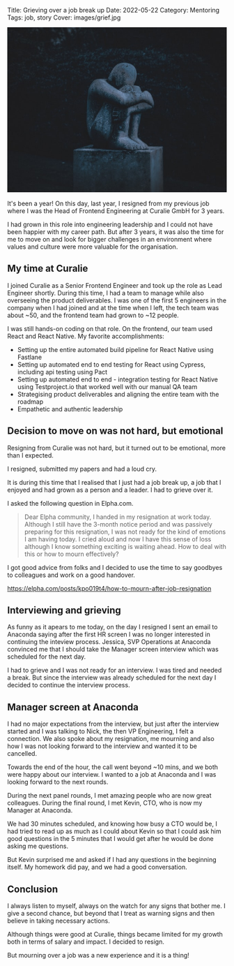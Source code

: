 Title: Grieving over a job break up
Date: 2022-05-22
Category: Mentoring
Tags: job, story
Cover: images/grief.jpg

![Cover image](images/grief.jpg)

It's been a year! On this day, last year, I resigned from my previous job where I was the Head of Frontend Engineering at Curalie GmbH for 3 years.

I had grown in this role into engineering leadership and I could not have been happier with my career path. But after 3 years, it was also the time for me to move on and look for bigger challenges in an environment where values and culture were more valuable for the organisation.

## My time at Curalie

I joined Curalie as a Senior Frontend Engineer and took up the role as Lead Engineer shortly. During this time, I had a team to manage while also overseeing the product deliverables. I was one of the first 5 engineers in the company when I had joined and at the time when I left, the tech team was about ~50, and the frontend team had grown to ~12 people.

I was still hands-on coding on that role. On the frontend, our team used React and React Native. My favorite accomplishments:

- Setting up the entire automated build pipeline for React Native using Fastlane 
- Setting up automated end to end testing for React using Cypress, including api testing using Pact
- Setting up automated end to end - integration testing for React Native using Testproject.io that worked well with our manual QA team
- Strategising product deliverables and aligning the entire team with the roadmap
- Empathetic and authentic leadership

## Decision to move on was not hard, but emotional

Resigning from Curalie was not hard, but it turned out to be emotional, more than I expected.

I resigned, submitted my papers and had a loud cry.

It is during this time that I realised that I just had a job break up, a job that I enjoyed and had grown as a person and a leader. I had to grieve over it.

I asked the following question in Elpha.com.

> Dear Elpha community,
I handed in my resignation at work today. Although I still have the 3-month notice period and was passively preparing for this resignation, I was not ready for the kind of emotions I am having today.
I cried aloud and now I have this sense of loss although I know something exciting is waiting ahead.
How to deal with this or how to mourn effectively?

I got good advice from folks and I decided to use the time to say goodbyes to colleagues and work on a good handover.

https://elpha.com/posts/kpo019t4/how-to-mourn-after-job-resignation

## Interviewing and grieving

As funny as it apears to me today, on the day I resigned I sent an email to Anaconda saying after the first HR screen I was no longer interested in continuing the inteview process. Jessica, SVP Operations at Anaconda convinced me that I should take the Manager screen interview which was scheduled for the next day.

I had to grieve and I was not ready for an interview. I was tired and needed a break. But since the interview was already scheduled for the next day I decided to continue the interview process.

## Manager screen at Anaconda

I had no major expectations from the interview, but just after the interview started and I was talking to Nick, the then VP Engineering, I felt a connection. We also spoke about my resignation, me mourning and also how I was not looking forward to the interview and wanted it to be cancelled.

Towards the end of the hour, the call went beyond ~10 mins, and we both were happy about our interview. I wanted to a job at Anaconda and I was looking forward to the next rounds.

During the next panel rounds, I met amazing people who are now great colleagues. During the final round, I met Kevin, CTO, who is now my Manager at Anaconda.

We had 30 minutes scheduled, and knowing how busy a CTO would be, I had tried to read up as much as I could about Kevin so that I could ask him good questions in the 5 minutes that I would get after he would be done asking me questions.

But Kevin surprised me and asked if I had any questions in the beginning itself. My homework did pay, and we had a good conversation.

## Conclusion

I always listen to myself, always on the watch for any signs that bother me. I give a second chance, but beyond that I treat as warning signs and then believe in taking necessary actions.

Although things were good at Curalie, things became limited for my growth both in terms of salary and impact. I decided to resign.

But mourning over a job was a new experience and it is a thing!


